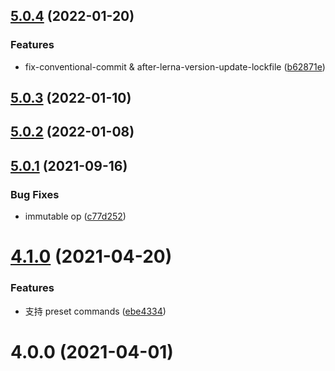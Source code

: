 ## [5.0.4](https://github.com/imcuttle/lerna-cli/compare/v5.0.3...v5.0.4) (2022-01-20)

### Features

- fix-conventional-commit & after-lerna-version-update-lockfile ([b62871e](https://github.com/imcuttle/lerna-cli/commit/b62871eef7f4f2089bcd265dd0b303313e458933))

## [5.0.3](https://github.com/imcuttle/lerna-cli/compare/v5.0.2...v5.0.3) (2022-01-10)

## [5.0.2](https://github.com/imcuttle/lerna-cli/compare/v5.0.1...v5.0.2) (2022-01-08)

## [5.0.1](https://github.com/imcuttle/lerna-cli/compare/v4.1.0...v5.0.1) (2021-09-16)

### Bug Fixes

- immutable op ([c77d252](https://github.com/imcuttle/lerna-cli/commit/c77d2527a76ddc9d1e2a72d7cb4923348e048b92))

# [4.1.0](https://github.com/imcuttle/lerna-cli/compare/v4.0.0...v4.1.0) (2021-04-20)

### Features

- 支持 preset commands ([ebe4334](https://github.com/imcuttle/lerna-cli/commit/ebe43348fa32f4e6aa0a40500f5b1f9453627c24))

# 4.0.0 (2021-04-01)
